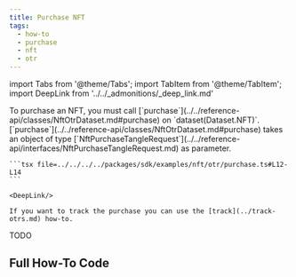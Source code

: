 ```yaml
---
title: Purchase NFT
tags:
  - how-to
  - purchase
  - nft
  - otr
---
```


import Tabs from '@theme/Tabs';
import TabItem from '@theme/TabItem';
import DeepLink from '../../_admonitions/_deep_link.md'

<Tabs groupId="request-type">
  <TabItem value="otr" label="OTR">
    To purchase an NFT, you must call [`purchase`](../../reference-api/classes/NftOtrDataset.md#purchase) on `dataset(Dataset.NFT)`.
    [`purchase`](../../reference-api/classes/NftOtrDataset.md#purchase) takes an object of type [`NftPurchaseTangleRequest`](../../reference-api/interfaces/NftPurchaseTangleRequest.md) as parameter.

    ```tsx file=../../../../packages/sdk/examples/nft/otr/purchase.ts#L12-L14
    ```

    <DeepLink/>

    If you want to track the purchase you can use the [track](../track-otrs.md) how-to.
  </TabItem>  
  <TabItem value="https" label="HTTPS">
    TODO
  </TabItem>
</Tabs>

## Full How-To Code

```tsx file=../../../../packages/sdk/examples/nft/otr/purchase.ts
```
